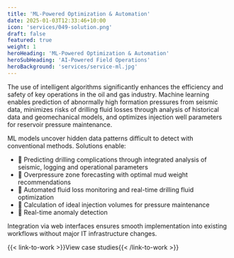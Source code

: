 ```yaml
---
title: 'ML-Powered Optimization & Automation'
date: 2025-01-03T12:33:46+10:00
icon: 'services/049-solution.png'
draft: false
featured: true
weight: 1
heroHeading: 'ML-Powered Optimization & Automation'
heroSubHeading: 'AI-Powered Field Operations'
heroBackground: 'services/service-ml.jpg'
---
```


The use of intelligent algorithms significantly enhances the efficiency and safety of key operations in the oil and gas industry. Machine learning enables prediction of abnormally high formation pressures from seismic data, minimizes risks of drilling fluid losses through analysis of historical data and geomechanical models, and optimizes injection well parameters for reservoir pressure maintenance.

ML models uncover hidden data patterns difficult to detect with conventional methods. Solutions enable:

- 🔹 Predicting drilling complications through integrated analysis of seismic, logging and operational parameters
- 🔹 Overpressure zone forecasting with optimal mud weight recommendations
- 🔹 Automated fluid loss monitoring and real-time drilling fluid optimization
- 🔹 Calculation of ideal injection volumes for pressure maintenance
- 🔹 Real-time anomaly detection

Integration via web interfaces ensures smooth implementation into existing workflows without major IT infrastructure changes.

{{< link-to-work >}}View case studies{{< /link-to-work >}}